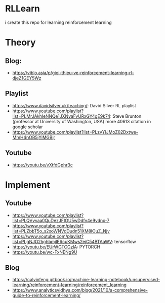 # RLLearn
i create this repo for learning reinforcement learning 

# Theory 
## Blog: 
* https://viblo.asia/p/gioi-thieu-ve-reinforcement-learning-rl-djeZ1GEY5Wz



## Playlist 
* https://www.davidsilver.uk/teaching/: David Silver RL playlist 
* https://www.youtube.com/playlist?list=PLMrJAkhIeNNQe1JXNvaFvURxGY4gE9k74: Steve Brunton (professor at University of Washington, USA) more 40613 citation in google scholar
* https://www.youtube.com/playlist?list=PLzvYlJMoZ02Dxtwe-MmH4nOB5jYlMGBjr

## Youtube
* https://youtu.be/vXtfdGphr3c

# Implement
## Youtube 
* https://www.youtube.com/playlist?list=PLQVvvaa0QuDezJFIOU5wDdfy4e9vdnx-7
* https://www.youtube.com/playlist?list=PLZbbT5o_s2xoWNVdDudn51XM8lOuZ_Njv
* https://www.youtube.com/playlist?list=PLgNJO2hghbmjlE6cuKMws2ejC54BTAaWV: tensorflow 
* https://youtu.be/EUrWGTCGzlA: PYTORCH
* https://youtu.be/wc-FxNENg9U

## Blog
* https://calvinfeng.gitbook.io/machine-learning-notebook/unsupervised-learning/reinforcement-learning/reinforcement_learning
* https://www.analyticsvidhya.com/blog/2021/10/a-comprehensive-guide-to-reinforcement-learning/

